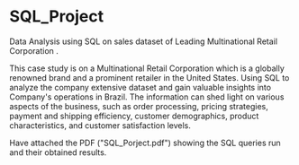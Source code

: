 # SQL_Project
Data Analysis using SQL on sales dataset of Leading Multinational Retail Corporation .

This case study is on a Multinational Retail Corporation which is a globally renowned brand and a prominent retailer in the United States.
Using SQL to analyze the company extensive dataset and gain valuable insights into Company's operations in Brazil. The information can shed light on various aspects of the business, such as order processing, pricing strategies, payment and shipping efficiency, customer demographics, product characteristics, and customer satisfaction levels.

Have attached the PDF ("SQL_Porject.pdf") showing the SQL queries run and their obtained results.
